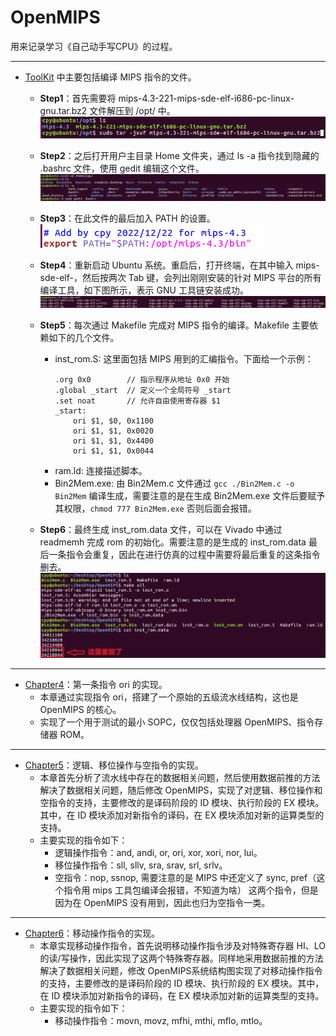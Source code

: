 # OpenMIPS
用来记录学习《自己动手写CPU》的过程。

---
* [ToolKit](https://github.com/cpyhal3515/OpenMIPS/tree/main/ToolKit) 中主要包括编译 MIPS 指令的文件。
    * **Step1**：首先需要将 mips-4.3-221-mips-sde-elf-i686-pc-linux-gnu.tar.bz2 文件解压到 /opt/ 中。
    ![1](./Picture/1.png)
    * **Step2**：之后打开用户主目录 Home 文件夹，通过 ls -a 指令找到隐藏的 .bashrc 文件，使用 gedit 编辑这个文件。
    ![2](./Picture/2.png)
    
    * **Step3**：在此文件的最后加入 PATH 的设置。
    ![3](./Picture/3.png)
    
    * **Step4**：重新启动 Ubuntu 系统。重启后，打开终端，在其中输入 mips-sde-elf-，然后按两次 Tab 键，会列出刚刚安装的针对 MIPS 平台的所有编译工具，如下图所示，表示 GNU 工具链安装成功。
    ![4](./Picture/4.png)
    * **Step5**：每次通过 Makefile 完成对 MIPS 指令的编译。Makefile 主要依赖如下的几个文件。
        * inst_rom.S: 这里面包括 MIPS 用到的汇编指令。下面给一个示例：
            ```
            .org 0x0        // 指示程序从地址 0x0 开始
            .global _start  // 定义一个全局符号 _start
            .set noat       // 允许自由使用寄存器 $1
            _start:
                ori $1, $0, 0x1100
                ori $1, $1, 0x0020
                ori $1, $1, 0x4400
                ori $1, $1, 0x0044
            ```
        * ram.ld: 连接描述脚本。
        * Bin2Mem.exe: 由 Bin2Mem.c 文件通过 `gcc ./Bin2Mem.c -o Bin2Mem` 编译生成，需要注意的是在生成 Bin2Mem.exe 文件后要赋予其权限，`chmod 777 Bin2Mem.exe` 否则后面会报错。
    * **Step6**：最终生成 inst_rom.data 文件，可以在 Vivado 中通过 readmemh 完成 rom 的初始化。需要注意的是生成的 inst_rom.data 最后一条指令会重复，因此在进行仿真的过程中需要将最后重复的这条指令删去。
        ![5](./Picture/5.png)
---
* [Chapter4](https://github.com/cpyhal3515/OpenMIPS/tree/main/Chapter4)：第一条指令 ori 的实现。
    * 本章通过实现指令 ori，搭建了一个原始的五级流水线结构，这也是 OpenMIPS 的核心。
    * 实现了一个用于测试的最小 SOPC，仅仅包括处理器 OpenMIPS、指令存储器 ROM。

---

* [Chapter5](https://github.com/cpyhal3515/OpenMIPS/tree/main/Chapter5)：逻辑、移位操作与空指令的实现。
    * 本章首先分析了流水线中存在的数据相关问题，然后使用数据前推的方法解决了数据相关问题，随后修改 OpenMIPS，实现了对逻辑、移位操作和空指令的支持，主要修改的是译码阶段的 ID 模块、执行阶段的 EX 模块。其中，在 ID 模块添加对新指令的译码，在 EX 模块添加对新的运算类型的支持。
    * 主要实现的指令如下：
        * 逻辑操作指令：and, andi, or, ori, xor, xori, nor, lui。
        * 移位操作指令：sll, sllv, sra, srav, srl, srlv。
        * 空指令：nop, ssnop, 需要注意的是 MIPS 中还定义了 sync, pref（这个指令用 mips 工具包编译会报错，不知道为啥） 这两个指令，但是因为在 OpenMIPS 没有用到，因此也归为空指令一类。
---

* [Chapter6](https://github.com/cpyhal3515/OpenMIPS/tree/main/Chapter6)：移动操作指令的实现。
    * 本章实现移动操作指令，首先说明移动操作指令涉及对特殊寄存器 HI、LO 的读/写操作，因此实现了这两个特殊寄存器。同样地采用数据前推的方法解决了数据相关问题，修改 OpenMIPS系统结构图实现了对移动操作指令的支持，主要修改的是译码阶段的 ID 模块、执行阶段的 EX 模块。其中，在 ID 模块添加对新指令的译码，在 EX 模块添加对新的运算类型的支持。
    * 主要实现的指令如下：
        * 移动操作指令：movn, movz, mfhi, mthi, mflo, mtlo。




